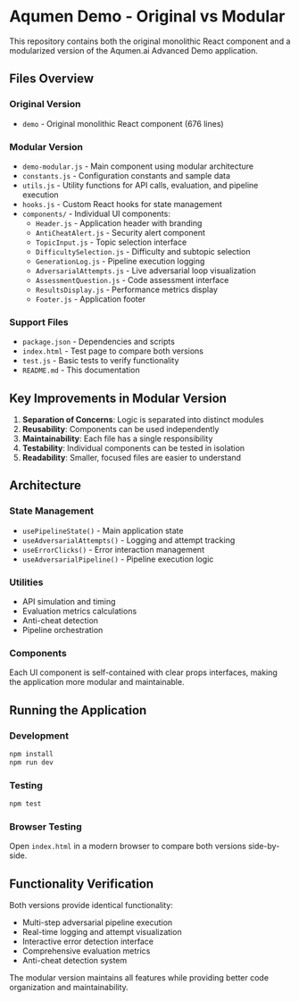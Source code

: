 # Aqumen Demo - Original vs Modular

This repository contains both the original monolithic React component and a modularized version of the Aqumen.ai Advanced Demo application.

## Files Overview

### Original Version
- `demo` - Original monolithic React component (676 lines)

### Modular Version
- `demo-modular.js` - Main component using modular architecture
- `constants.js` - Configuration constants and sample data
- `utils.js` - Utility functions for API calls, evaluation, and pipeline execution
- `hooks.js` - Custom React hooks for state management
- `components/` - Individual UI components:
  - `Header.js` - Application header with branding
  - `AntiCheatAlert.js` - Security alert component
  - `TopicInput.js` - Topic selection interface
  - `DifficultySelection.js` - Difficulty and subtopic selection
  - `GenerationLog.js` - Pipeline execution logging
  - `AdversarialAttempts.js` - Live adversarial loop visualization
  - `AssessmentQuestion.js` - Code assessment interface
  - `ResultsDisplay.js` - Performance metrics display
  - `Footer.js` - Application footer

### Support Files
- `package.json` - Dependencies and scripts
- `index.html` - Test page to compare both versions
- `test.js` - Basic tests to verify functionality
- `README.md` - This documentation

## Key Improvements in Modular Version

1. **Separation of Concerns**: Logic is separated into distinct modules
2. **Reusability**: Components can be used independently
3. **Maintainability**: Each file has a single responsibility
4. **Testability**: Individual components can be tested in isolation
5. **Readability**: Smaller, focused files are easier to understand

## Architecture

### State Management
- `usePipelineState()` - Main application state
- `useAdversarialAttempts()` - Logging and attempt tracking
- `useErrorClicks()` - Error interaction management
- `useAdversarialPipeline()` - Pipeline execution logic

### Utilities
- API simulation and timing
- Evaluation metrics calculations
- Anti-cheat detection
- Pipeline orchestration

### Components
Each UI component is self-contained with clear props interfaces, making the application more modular and maintainable.

## Running the Application

### Development
```bash
npm install
npm run dev
```

### Testing
```bash
npm test
```

### Browser Testing
Open `index.html` in a modern browser to compare both versions side-by-side.

## Functionality Verification

Both versions provide identical functionality:
- Multi-step adversarial pipeline execution
- Real-time logging and attempt visualization
- Interactive error detection interface
- Comprehensive evaluation metrics
- Anti-cheat detection system

The modular version maintains all features while providing better code organization and maintainability.